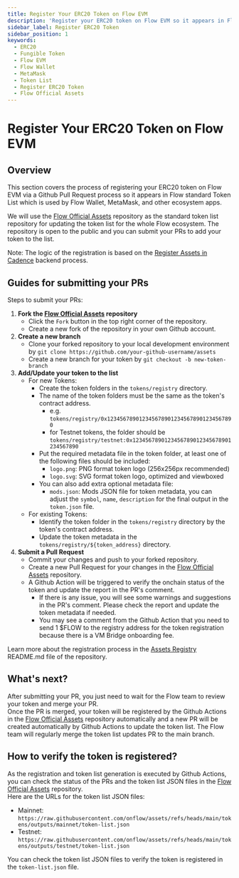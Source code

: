 ```yaml
---
title: Register Your ERC20 Token on Flow EVM
description: 'Register your ERC20 token on Flow EVM so it appears in Flow Wallet, MetaMask, and other ecosystem apps.'
sidebar_label: Register ERC20 Token
sidebar_position: 1
keywords:
  - ERC20
  - Fungible Token
  - Flow EVM
  - Flow Wallet
  - MetaMask
  - Token List
  - Register ERC20 Token
  - Flow Official Assets
---
```


# Register Your ERC20 Token on Flow EVM

## Overview

This section covers the process of registering your ERC20 token on Flow EVM via a Github Pull Request process so it appears in Flow standard Token List which is used by Flow Wallet, MetaMask, and other ecosystem apps.

We will use the [Flow Official Assets] repository as the standard token list repository for updating the token list for the whole Flow ecosystem. The repository is open to the public and you can submit your PRs to add your token to the list.

Note: The logic of the registration is based on the [Register Assets in Cadence] backend process.

## Guides for submitting your PRs

Steps to submit your PRs:

1. **Fork the [Flow Official Assets] repository**
   - Click the `Fork` button in the top right corner of the repository.
   - Create a new fork of the repository in your own Github account.
2. **Create a new branch**
   - Clone your forked repository to your local development environment by `git clone https://github.com/your-github-username/assets`
   - Create a new branch for your token by `git checkout -b new-token-branch`
3. **Add/Update your token to the list**
   - For new Tokens:
     - Create the token folders in the `tokens/registry` directory.
     - The name of the token folders must be the same as the token's contract address.
       - e.g. `tokens/registry/0x1234567890123456789012345678901234567890`
       - for Testnet tokens, the folder should be `tokens/registry/testnet:0x1234567890123456789012345678901234567890`
     - Put the required metadata file in the token folder, at least one of the following files should be included:
       - `logo.png`: PNG format token logo (256x256px recommended)
       - `logo.svg`: SVG format token logo, optimized and viewboxed
     - You can also add extra optional metadata file:
       - `mods.json`: Mods JSON file for token metadata, you can adjust the `symbol`, `name`, `description` for the final output in the `token.json` file.
   - For existing Tokens:
     - Identify the token folder in the `tokens/registry` directory by the token's contract address.
     - Update the token metadata in the `tokens/registry/${token_address}` directory.
4. **Submit a Pull Request**
   - Commit your changes and push to your forked repository.
   - Create a new Pull Request for your changes in the [Flow Official Assets] repository.
   - A Github Action will be triggered to verify the onchain status of the token and update the report in the PR's comment.
     - If there is any issue, you will see some warnings and suggestions in the PR's comment. Please check the report and update the token metadata if needed.
     - You may see a comment from the Github Action that you need to send 1 $FLOW to the registry address for the token registration because there is a VM Bridge onboarding fee.

Learn more about the registration process in the [Assets Registry] README.md file of the repository.

## What's next?

After submitting your PR, you just need to wait for the Flow team to review your token and merge your PR.  
Once the PR is merged, your token will be registered by the Github Actions in the [Flow Official Assets] repository automatically and a new PR will be created automatically by Github Actions to update the token list. The Flow team will regularly merge the token list updates PR to the main branch.

## How to verify the token is registered?

As the registration and token list generation is executed by Github Actions, you can check the status of the PRs and the token list JSON files in the [Flow Official Assets] repository.  
Here are the URLs for the token list JSON files:

- Mainnet: `https://raw.githubusercontent.com/onflow/assets/refs/heads/main/tokens/outputs/mainnet/token-list.json`
- Testnet: `https://raw.githubusercontent.com/onflow/assets/refs/heads/main/tokens/outputs/testnet/token-list.json`

You can check the token list JSON files to verify the token is registered in the `token-list.json` file.

[Flow Official Assets]: https://github.com/onflow/assets
[Register Assets in Cadence]: ./register-cadence-assets.md
[Assets Registry]: https://github.com/onflow/assets/tree/main/tokens
